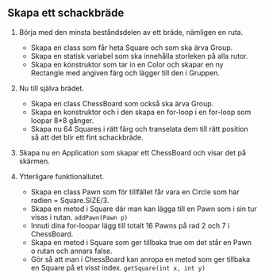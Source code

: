 ## Skapa ett schackbräde

1. Börja med den minsta beståndsdelen av ett bräde, nämligen en ruta.
    * Skapa en class som får heta Square och som ska ärva Group.
    * Skapa en statisk variabel som ska innehålla storleken på alla rutor.
    * Skapa en konstruktor som tar in en Color och skapar en ny Rectangle med angiven färg och lägger till den i Gruppen.

2. Nu till själva brädet.
    * Skapa en class ChessBoard som också ska ärva Group.
    * Skapa en konstruktor och i den skapa en for-loop i en for-loop som loopar 8*8 gånger. 
    * Skapa nu 64 Squares i rätt färg och transelata dem till rätt position så att det blir ett fint schackbräde.
    
3. Skapa nu en Application som skapar ett ChessBoard och visar det på skärmen.

4. Ytterligare funktionallutet.
    * Skapa en class Pawn som för tillfället får vara en Circle som har radien = Square.SIZE/3.
    * Skapa en metod i Square där man kan lägga till en Pawn som i sin tur visas i rutan. ```addPawn(Pawn p)```
    * Innuti dina for-loopar lägg till totalt 16 Pawns på rad 2 och 7 i ChessBoard.
    * Skapa en metod i Square som ger tillbaka true om det står en Pawn o rutan och annars false.
    * Gör så att man i ChessBoard kan anropa en metod som ger tillbaka en Square på et visst index. ```getSquare(int x, int y)```
